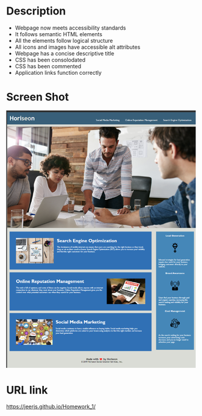 # Description
- Webpage now meets accessibility standards
- It follows semantic HTML elements
- All the elements follow logical structure
- All icons and images have accessible alt attributes
- Webpage has a concise descriptive title
- CSS has been consolodated
- CSS has been commented
- Application links function correctly

# Screen Shot

![alt text](./Develop/assets/images/Screenshot%202022-04-08%20213225.png)

# URL link

https://jeerjs.github.io/Homework_1/


